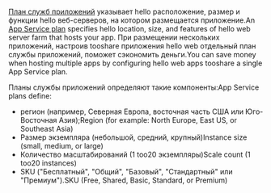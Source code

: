 <span data-ttu-id="46eca-101">[План служб приложений](../articles/app-service/azure-web-sites-web-hosting-plans-in-depth-overview.md) указывает hello расположение, размер и функции hello веб-серверов, на котором размещается приложение.</span><span class="sxs-lookup"><span data-stu-id="46eca-101">An [App Service plan](../articles/app-service/azure-web-sites-web-hosting-plans-in-depth-overview.md) specifies hello location, size, and features of hello web server farm that hosts your app.</span></span> <span data-ttu-id="46eca-102">При размещении нескольких приложений, настроив tooshare приложения hello web отдельный план службы приложений, поможет сэкономить деньги.</span><span class="sxs-lookup"><span data-stu-id="46eca-102">You can save money when hosting multiple apps by configuring hello web apps tooshare a single App Service plan.</span></span>

<span data-ttu-id="46eca-103">Планы службы приложений определяют такие компоненты:</span><span class="sxs-lookup"><span data-stu-id="46eca-103">App Service plans define:</span></span>

* <span data-ttu-id="46eca-104">регион (например, Северная Европа, восточная часть США или Юго-Восточная Азия);</span><span class="sxs-lookup"><span data-stu-id="46eca-104">Region (for example: North Europe, East US, or Southeast Asia)</span></span>
* <span data-ttu-id="46eca-105">Размер экземпляра (небольшой, средний, крупный)</span><span class="sxs-lookup"><span data-stu-id="46eca-105">Instance size (small, medium, or large)</span></span>
* <span data-ttu-id="46eca-106">Количество масштабирований (1 too20 экземпляры)</span><span class="sxs-lookup"><span data-stu-id="46eca-106">Scale count (1 too20 instances)</span></span>
* <span data-ttu-id="46eca-107">SKU ("Бесплатный", "Общий", "Базовый", "Стандартный" или "Премиум").</span><span class="sxs-lookup"><span data-stu-id="46eca-107">SKU (Free, Shared, Basic, Standard, or Premium)</span></span>